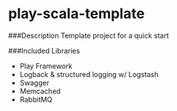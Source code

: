 # play-scala-template

###Description
Template project for a quick start

###Included Libraries
- Play Framework
- Logback & structured logging w/ Logstash
- Swagger
- Memcached
- RabbitMQ